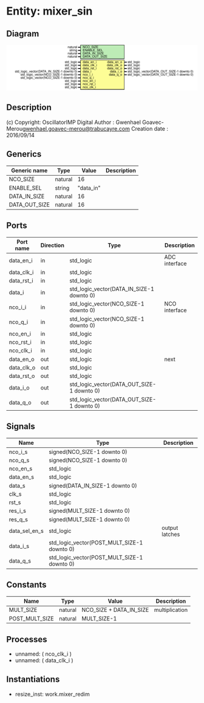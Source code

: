 # Entity: mixer_sin

## Diagram

![Diagram](mixer_sin.svg "Diagram")
## Description

(c) Copyright: OscillatorIMP Digital
Author : Gwenhael Goavec-Merou<gwenhael.goavec-merou@trabucayre.com>
Creation date : 2016/09/14
## Generics

| Generic name  | Type    | Value     | Description |
| ------------- | ------- | --------- | ----------- |
| NCO_SIZE      | natural | 16        |             |
| ENABLE_SEL    | string  | "data_in" |             |
| DATA_IN_SIZE  | natural | 16        |             |
| DATA_OUT_SIZE | natural | 16        |             |
## Ports

| Port name  | Direction | Type                                       | Description   |
| ---------- | --------- | ------------------------------------------ | ------------- |
| data_en_i  | in        | std_logic                                  | ADC interface |
| data_clk_i | in        | std_logic                                  |               |
| data_rst_i | in        | std_logic                                  |               |
| data_i     | in        | std_logic_vector(DATA_IN_SIZE-1 downto 0)  |               |
| nco_i_i    | in        | std_logic_vector(NCO_SIZE-1 downto 0)      | NCO interface |
| nco_q_i    | in        | std_logic_vector(NCO_SIZE-1 downto 0)      |               |
| nco_en_i   | in        | std_logic                                  |               |
| nco_rst_i  | in        | std_logic                                  |               |
| nco_clk_i  | in        | std_logic                                  |               |
| data_en_o  | out       | std_logic                                  | next          |
| data_clk_o | out       | std_logic                                  |               |
| data_rst_o | out       | std_logic                                  |               |
| data_i_o   | out       | std_logic_vector(DATA_OUT_SIZE-1 downto 0) |               |
| data_q_o   | out       | std_logic_vector(DATA_OUT_SIZE-1 downto 0) |               |
## Signals

| Name          | Type                                        | Description    |
| ------------- | ------------------------------------------- | -------------- |
| nco_i_s       | signed(NCO_SIZE-1 downto 0)                 |                |
| nco_q_s       | signed(NCO_SIZE-1 downto 0)                 |                |
| nco_en_s      | std_logic                                   |                |
| data_en_s     | std_logic                                   |                |
| data_s        | signed(DATA_IN_SIZE-1 downto 0)             |                |
| clk_s         | std_logic                                   |                |
|  rst_s        | std_logic                                   |                |
| res_i_s       | signed(MULT_SIZE-1 downto 0)                |                |
|  res_q_s      | signed(MULT_SIZE-1 downto 0)                |                |
| data_sel_en_s | std_logic                                   | output latches |
| data_i_s      | std_logic_vector(POST_MULT_SIZE-1 downto 0) |                |
|  data_q_s     | std_logic_vector(POST_MULT_SIZE-1 downto 0) |                |
## Constants

| Name           | Type    | Value                    | Description    |
| -------------- | ------- | ------------------------ | -------------- |
| MULT_SIZE      | natural |  NCO_SIZE + DATA_IN_SIZE | multiplication |
| POST_MULT_SIZE | natural |  MULT_SIZE-1             |                |
## Processes
- unnamed: ( nco_clk_i )
- unnamed: ( data_clk_i )
## Instantiations

- resize_inst: work.mixer_redim
